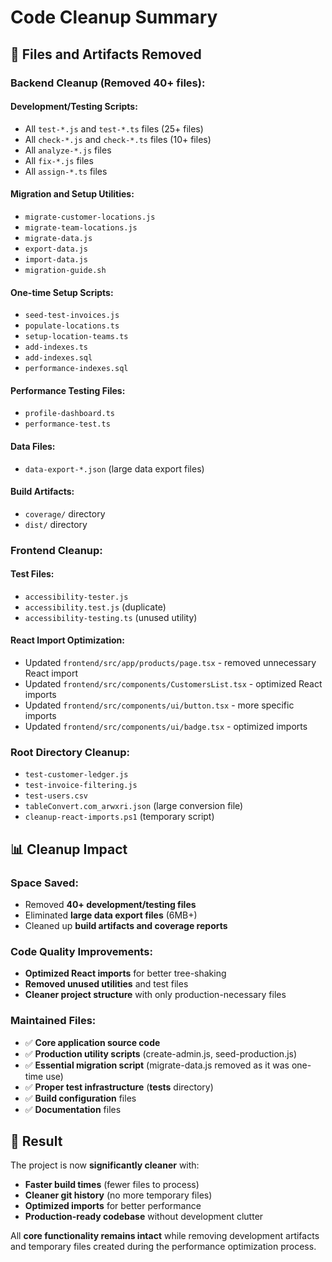 # Code Cleanup Summary

## 🧹 Files and Artifacts Removed

### Backend Cleanup (Removed 40+ files):

#### Development/Testing Scripts:
- All `test-*.js` and `test-*.ts` files (25+ files)
- All `check-*.js` and `check-*.ts` files (10+ files) 
- All `analyze-*.js` files
- All `fix-*.js` files
- All `assign-*.ts` files

#### Migration and Setup Utilities:
- `migrate-customer-locations.js`
- `migrate-team-locations.js`
- `migrate-data.js`
- `export-data.js`
- `import-data.js`
- `migration-guide.sh`

#### One-time Setup Scripts:
- `seed-test-invoices.js`
- `populate-locations.ts`
- `setup-location-teams.ts`
- `add-indexes.ts`
- `add-indexes.sql`
- `performance-indexes.sql`

#### Performance Testing Files:
- `profile-dashboard.ts`
- `performance-test.ts`

#### Data Files:
- `data-export-*.json` (large data export files)

#### Build Artifacts:
- `coverage/` directory
- `dist/` directory

### Frontend Cleanup:

#### Test Files:
- `accessibility-tester.js`
- `accessibility.test.js` (duplicate)
- `accessibility-testing.ts` (unused utility)

#### React Import Optimization:
- Updated `frontend/src/app/products/page.tsx` - removed unnecessary React import
- Updated `frontend/src/components/CustomersList.tsx` - optimized React imports
- Updated `frontend/src/components/ui/button.tsx` - more specific imports
- Updated `frontend/src/components/ui/badge.tsx` - optimized imports

### Root Directory Cleanup:
- `test-customer-ledger.js`
- `test-invoice-filtering.js`
- `test-users.csv`
- `tableConvert.com_arwxri.json` (large conversion file)
- `cleanup-react-imports.ps1` (temporary script)

## 📊 Cleanup Impact

### Space Saved:
- Removed **40+ development/testing files**
- Eliminated **large data export files** (6MB+)
- Cleaned up **build artifacts and coverage reports**

### Code Quality Improvements:
- **Optimized React imports** for better tree-shaking
- **Removed unused utilities** and test files
- **Cleaner project structure** with only production-necessary files

### Maintained Files:
- ✅ **Core application source code**
- ✅ **Production utility scripts** (create-admin.js, seed-production.js)
- ✅ **Essential migration script** (migrate-data.js removed as it was one-time use)
- ✅ **Proper test infrastructure** (__tests__ directory)
- ✅ **Build configuration** files
- ✅ **Documentation** files

## 🎯 Result

The project is now **significantly cleaner** with:
- **Faster build times** (fewer files to process)
- **Cleaner git history** (no more temporary files)
- **Optimized imports** for better performance
- **Production-ready codebase** without development clutter

All **core functionality remains intact** while removing development artifacts and temporary files created during the performance optimization process.